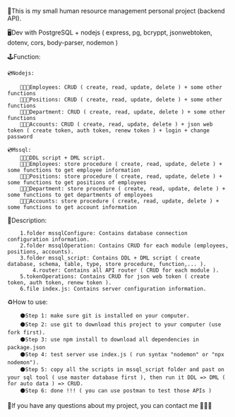 📜This is my small human resource management personal project (backend API).

🖥Dev with PostgreSQL + nodejs ( express, pg, bcryppt, jsonwebtoken, dotenv, cors, body-parser, nodemon )

🕹Function:
	
	💿Nodejs:
 	
		🧑🏻‍💼Employees: CRUD ( create, read, update, delete ) + some other functions
		🧑🏻‍💼Positions: CRUD ( create, read, update, delete ) + some other functions
		🧑🏻‍💼Department: CRUD ( create, read, update, delete ) + some other functions
	 	🧑🏻‍💼Accounts: CRUD ( create, read, update, delete ) + json web token ( create token, auth token, renew token ) + login + change password
    	
    💿Mssql:
		🧑🏻‍💼DDL script + DML script.
    	🧑🏻‍💼Employees: store procedure ( create, read, update, delete ) + some functions to get employee information
		🧑🏻‍💼Positions: store procedure ( create, read, update, delete ) + some functions to get positions of employees
		🧑🏻‍💼Department: store procedure ( create, read, update, delete ) + some functions to get departments of employees
	 	🧑🏻‍💼Accounts: store procedure ( create, read, update, delete ) + some functions to get account information
   
📝Description:

		1.folder mssqlConfigure: Contains database connection configuration information.
  		2.folder mssqlOperation: Contains CRUD for each module (employees, positions, accounts).
      	3.folder mssql_script: Contains DDL + DML script ( create database, schema, table, type, store procedure, function,... ).
        	4.router: Contains all API router ( CRUD for each module ).
	 	5.tokenOperations: Contains CRUD for json web token ( create token, auth token, renew token ).
   		6.file index.js: Contains server configuration information.

♻️How to use:

		⚫️Step 1: make sure git is installed on your computer.
  		⚫️Step 2: use git to download this project to your computer (use fork first).
    	⚫️Step 3: use npm install to download all dependencies in package.json 
      	⚫️Step 4: test server use index.js ( run syntax "nodemon" or "npx nodemon").
		⚫️Step 5: copy all the scripts in mssql_script folder and past on your sql tool ( use master database first ), then run it DDL => DML ( for auto data ) => CRUD.
       	⚫️Step 6: done !!! ( you can use postman to test those APIs )

📠If you have any questions about my project, you can contact me 🧔🏻‍♂️
